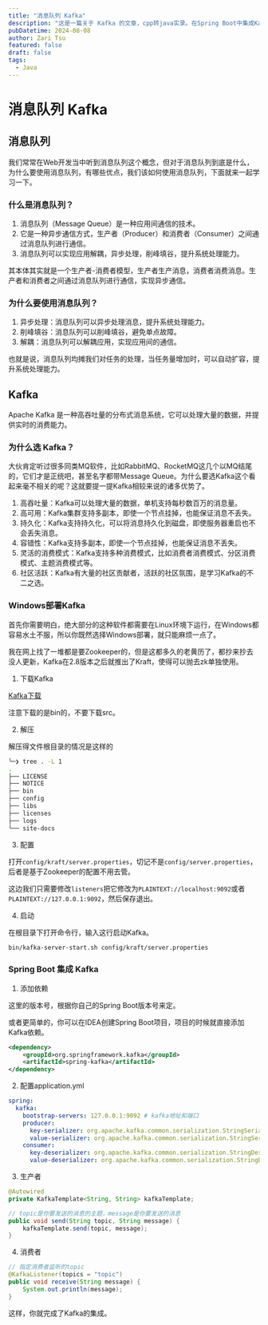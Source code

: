 ```yaml
---
title: "消息队列 Kafka"
description: "这是一篇关于 Kafka 的文章，cpp转java实录。在Spring Boot中集成Kafka，实现消息队列。"
pubDatetime: 2024-08-08
author: Zari Tsu
featured: false
draft: false
tags:
  - Java
---
```


# 消息队列 Kafka

## 消息队列

我们常常在Web开发当中听到消息队列这个概念，但对于消息队列到底是什么，为什么要使用消息队列，有哪些优点，我们该如何使用消息队列，下面就来一起学习一下。

### 什么是消息队列？

1. 消息队列（Message Queue）是一种应用间通信的技术。
2. 它是一种异步通信方式，生产者（Producer）和消费者（Consumer）之间通过消息队列进行通信。
3. 消息队列可以实现应用解耦，异步处理，削峰填谷，提升系统处理能力。

其本体其实就是一个生产者-消费者模型，生产者生产消息，消费者消费消息。生产者和消费者之间通过消息队列进行通信，实现异步通信。

### 为什么要使用消息队列？

1. 异步处理：消息队列可以异步处理消息，提升系统处理能力。
2. 削峰填谷：消息队列可以削峰填谷，避免单点故障。
3. 解耦：消息队列可以解耦应用，实现应用间的通信。

也就是说，消息队列均摊我们对任务的处理，当任务量增加时，可以自动扩容，提升系统处理能力。

## Kafka

Apache Kafka 是一种高吞吐量的分布式消息系统，它可以处理大量的数据，并提供实时的消费能力。

### 为什么选 Kafka？

大伙肯定听过很多同类MQ软件，比如RabbitMQ、RocketMQ这几个以MQ结尾的，它们才是正统吧，甚至名字都带Message Queue。为什么要选Kafka这个看起来毫不相关的呢？这就要提一提Kafka相较来说的诸多优势了。

1. 高吞吐量：Kafka可以处理大量的数据，单机支持每秒数百万的消息量。
2. 高可用：Kafka集群支持多副本，即使一个节点挂掉，也能保证消息不丢失。
3. 持久化：Kafka支持持久化，可以将消息持久化到磁盘，即使服务器重启也不会丢失消息。
4. 容错性：Kafka支持多副本，即使一个节点挂掉，也能保证消息不丢失。
5. 灵活的消费模式：Kafka支持多种消费模式，比如消费者消费模式、分区消费模式、主题消费模式等。
6. 社区活跃：Kafka有大量的社区贡献者，活跃的社区氛围，是学习Kafka的不二之选。

### Windows部署Kafka

首先你需要明白，绝大部分的这种软件都需要在Linux环境下运行，在Windows都容易水土不服，所以你既然选择Windows部署，就只能麻烦一点了。

我在网上找了一堆都是要Zookeeper的，但是这都多久的老黄历了，都抄来抄去没人更新，Kafka在2.8版本之后就推出了Kraft，使得可以抛去zk单独使用。

1. 下载Kafka

  [Kafka下载](https://kafka.apache.org/downloads)

  注意下载的是bin的，不要下载src。

2. 解压

  解压得文件根目录的情况是这样的

  ```sh
  ╰─❯ tree . -L 1
  .
  ├── LICENSE
  ├── NOTICE
  ├── bin
  ├── config
  ├── libs
  ├── licenses
  ├── logs
  └── site-docs
  ```

3. 配置

  打开`config/kraft/server.properties`，切记不是`config/server.properties`，后者是基于Zookeeper的配置不用去管。

  这边我们只需要修改`listeners`把它修改为`PLAINTEXT://localhost:9092`或者`PLAINTEXT://127.0.0.1:9092`，然后保存退出。

4. 启动

在根目录下打开命令行，输入这行启动Kafka。

```sh
bin/kafka-server-start.sh config/kraft/server.properties
```

### Spring Boot 集成 Kafka

1. 添加依赖

这里的版本号，根据你自己的Spring Boot版本号来定。

或者更简单的，你可以在IDEA创建Spring Boot项目，项目的时候就直接添加Kafka依赖。

```xml
<dependency>
    <groupId>org.springframework.kafka</groupId>
    <artifactId>spring-kafka</artifactId>
</dependency>
```

2. 配置application.yml

```yaml
spring:
  kafka:
    bootstrap-servers: 127.0.0.1:9092 # kafka地址和端口
    producer:
      key-serializer: org.apache.kafka.common.serialization.StringSerializer
      value-serializer: org.apache.kafka.common.serialization.StringSerializer
    consumer:
      key-deserializer: org.apache.kafka.common.serialization.StringDeserializer
      value-deserializer: org.apache.kafka.common.serialization.StringDeserializer
```

3. 生产者

```java
@Autowired
private KafkaTemplate<String, String> kafkaTemplate;

// topic是你要发送的消息的主题，message是你要发送的消息
public void send(String topic, String message) {
    kafkaTemplate.send(topic, message);
}
```

4. 消费者

```java
// 指定消费者监听的topic
@KafkaListener(topics = "topic")
public void receive(String message) {
    System.out.println(message);
}
```

这样，你就完成了Kafka的集成。

